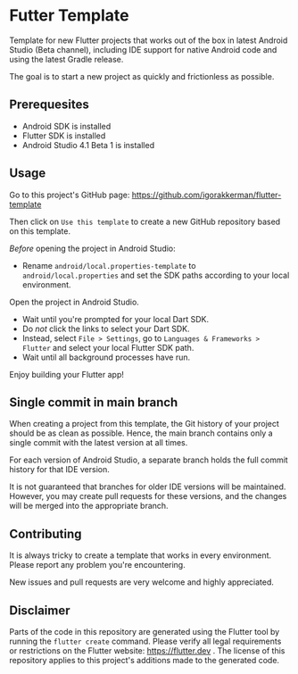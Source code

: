 # Futter Template

Template for new Flutter projects that works out of the box in latest Android Studio (Beta channel), 
including IDE support for native Android code and using the latest Gradle release.

The goal is to start a new project as quickly and frictionless as possible.

## Prerequesites

- Android SDK is installed
- Flutter SDK is installed
- Android Studio 4.1 Beta 1 is installed

## Usage

Go to this project's GitHub page: https://github.com/igorakkerman/flutter-template

Then click on `Use this template` to create a new GitHub repository based on this template.

*Before* opening the project in Android Studio:

- Rename `android/local.properties-template` to `android/local.properties`
  and set the SDK paths according to your local environment.

Open the project in Android Studio.


- Wait until you're prompted for your local Dart SDK.
- Do *not* click the links to select your Dart SDK.
- Instead, select `File > Settings`, 
  go to `Languages & Frameworks > Flutter` and select your local Flutter SDK path.
- Wait until all background processes have run.

Enjoy building your Flutter app!

## Single commit in main branch

When creating a project from this template, the Git history of your project should be as clean as possible.
Hence, the main branch contains only a single commit with the latest version at all times. 

For each version of Android Studio, a separate branch holds the full commit history for that IDE version.

It is not guaranteed that branches for older IDE versions will be maintained. 
However, you may create pull requests for these versions, and the changes will be merged into the appropriate branch.

## Contributing

It is always tricky to create a template that works in every environment. Please report any problem you're encountering.

New issues and pull requests are very welcome and highly appreciated.

## Disclaimer

Parts of the code in this repository are generated using the Flutter tool by running the `flutter create` command. 
Please verify all legal requirements or restrictions on the Flutter website: https://flutter.dev .
The license of this repository applies to this project's additions made to the generated code.
